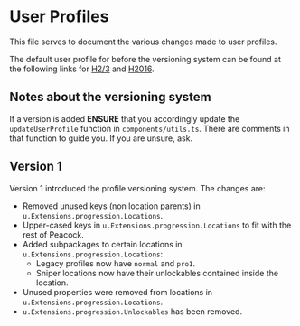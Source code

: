 # User Profiles

This file serves to document the various changes made to user profiles.

The default user profile for before the versioning system can be found at the following links for
[H2/3](https://google.com) and [H2016](https://google.com).

## Notes about the versioning system

If a version is added **ENSURE** that you accordingly update the `updateUserProfile`
function in `components/utils.ts`. There are comments in that function to guide you.
If you are unsure, ask.

## Version 1

Version 1 introduced the profile versioning system. The changes are:

-   Removed unused keys (non location parents) in `u.Extensions.progression.Locations`.
-   Upper-cased keys in `u.Extensions.progression.Locations` to fit with the rest of Peacock.
-   Added subpackages to certain locations in `u.Extensions.progression.Locations`:
    -   Legacy profiles now have `normal` and `pro1`.
    -   Sniper locations now have their unlockables contained inside the location.
-   Unused properties were removed from locations in `u.Extensions.progression.Locations`.
-   `u.Extensions.progression.Unlockables` has been removed.

